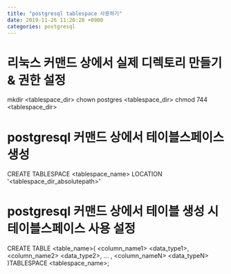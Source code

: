 ```yaml
---
title: "postgresql tablespace 사용하기"
date: 2019-11-26 11:26:28 +0900
categories: postgresql
---
```



# 리눅스 커맨드 상에서 실제 디렉토리 만들기 & 권한 설정
mkdir <tablespace_dir>
chown postgres <tablespace_dir>
chmod 744 <tablespace_dir>

# postgresql 커맨드 상에서 테이블스페이스 생성
CREATE TABLESPACE <tablespace_name> LOCATION '<tablespace_dir_absolutepath>'

# postgresql 커맨드 상에서 테이블 생성 시 테이블스페이스 사용 설정
CREATE TABLE <table_name>(
  <column_name1> <data_type1>, 
  <column_name2> <data_type2>,
              ... ,
  <column_nameN> <data_typeN>
)TABLESPACE <tablespace_name>;






